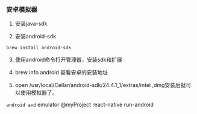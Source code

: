 ### 安卓模拟器

1. 安装java-sdk

2. 安装android-sdk

`brew install android-sdk`

3. 使用android命令打开管理器，安装sdk和扩展

4. brew info android 查看安卓的安装地址

5. open /usr/local/Cellar/android-sdk/24.4.1_1/extras/intel ,dmg安装后就可以使用模拟器了。

`android avd`
emulator @myProject
react-native run-android




